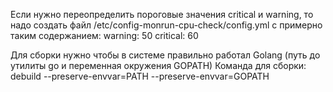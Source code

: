 Если нужно переопределить пороговые значения critical и warning, то надо создать файл /etc/config-monrun-cpu-check/config.yml с примерно таким содержанием:
warning: 50
critical: 60

Для сборки нужно чтобы в системе правильно работал Golang (путь до утилиты go и переменная окружения GOPATH)
Команда для сборки:
debuild --preserve-envvar=PATH --preserve-envvar=GOPATH
